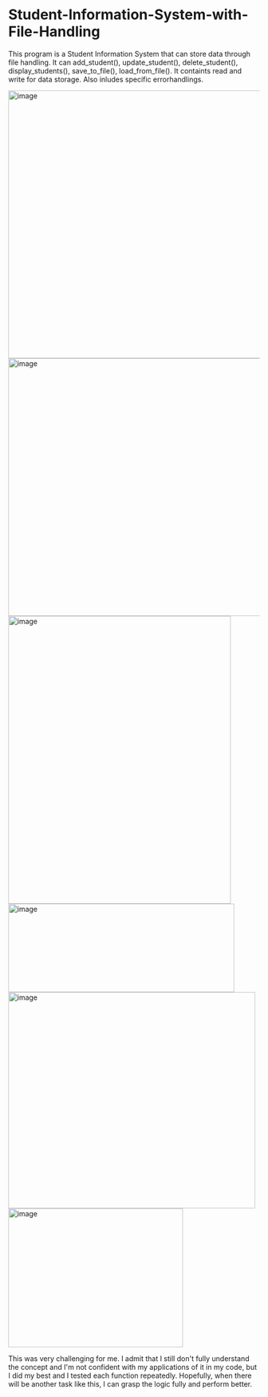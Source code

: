 # Student-Information-System-with-File-Handling

This program is a Student Information System that can store data through file handling. It can add_student(), update_student(), delete_student(), display_students(), save_to_file(), load_from_file(). It containts read and write for data storage. Also inludes specific errorhandlings.


<img width="584" height="536" alt="image" src="https://github.com/user-attachments/assets/5177635a-f5b4-4b6f-902c-643791034dd6" /> <img width="508" height="516" alt="image" src="https://github.com/user-attachments/assets/c0d337eb-9fc4-45ec-bf6e-ec51ebb9dad8" /> <img width="446" height="576" alt="image" src="https://github.com/user-attachments/assets/22553e39-74f1-406a-880a-1d7dcbc1bb63" /> <img width="453" height="177" alt="image" src="https://github.com/user-attachments/assets/a0bc1ec5-97d5-4c9b-8b50-adff1f49107d" /> <img width="495" height="433" alt="image" src="https://github.com/user-attachments/assets/1442de35-0638-445e-99bb-eac8684b91e4" /> <img width="350" height="278" alt="image" src="https://github.com/user-attachments/assets/84aec28d-fe55-47f7-a40d-32c4cf13cc25" />


This was very challenging for me. I admit that I still don't fully understand the concept and I'm not confident with my applications of it in my code, but I did my best and I tested each function repeatedly. Hopefully, when there will be another task like this, I can grasp the logic fully and perform better. 








